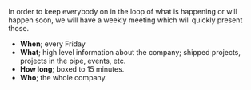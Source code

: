 In order to keep everybody on in the loop of what is happening or will happen soon, we will have a weekly meeting which will quickly present those.

* **When**; every Friday
* **What**; high level information about the company; shipped projects, projects in the pipe, events, etc.
* **How long**; boxed to 15 minutes.
* **Who**; the whole company.